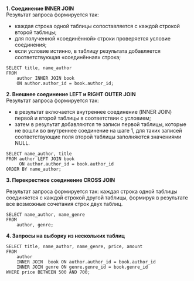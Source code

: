 **1. Соединение INNER JOIN**  
Результат запроса формируется так:

* каждая строка одной таблицы сопоставляется с каждой строкой второй таблицы;
* для полученной «соединённой» строки проверяется условие соединения;
* если условие истинно, в таблицу результата добавляется соответствующая «соединённая» строка;

~~~
SELECT title, name_author
FROM 
    author INNER JOIN book
    ON author.author_id = book.author_id;
~~~~    

**2. Внешнее соединение LEFT и RIGHT OUTER JOIN**  
Результат запроса формируется так:

* в результат включается внутреннее соединение (INNER JOIN) первой и второй таблицы в соответствии с условием;
* затем в результат добавляются те записи первой таблицы, которые не вошли во внутреннее соединение на шаге 1, для таких записей соответствующие поля второй таблицы заполняются значениями NULL.

~~~
SELECT name_author, title 
FROM author LEFT JOIN book
     ON author.author_id = book.author_id
ORDER BY name_author;  
~~~

**3. Перекрестное соединение CROSS JOIN** 

Результат запроса формируется так: каждая строка одной таблицы соединяется с каждой строкой другой таблицы, формируя  в результате все возможные сочетания строк двух таблиц.
```
SELECT name_author, name_genre
FROM 
    author, genre;
```    
**4. Запросы на выборку из нескольких таблиц** 

```
SELECT title, name_author, name_genre, price, amount
FROM
    author 
    INNER JOIN  book ON author.author_id = book.author_id
    INNER JOIN genre ON genre.genre_id = book.genre_id
WHERE price BETWEEN 500 AND 700;

```

